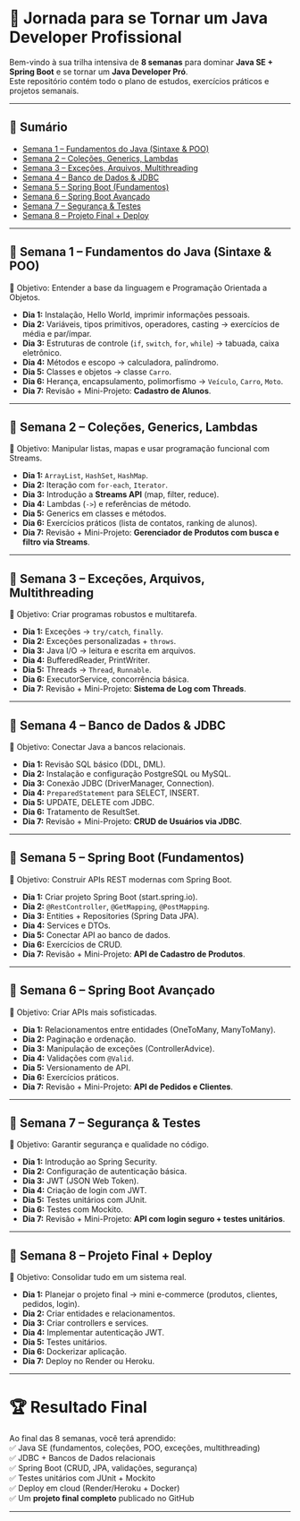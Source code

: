 # 🚀 Jornada para se Tornar um Java Developer Profissional

Bem-vindo à sua trilha intensiva de **8 semanas** para dominar **Java SE + Spring Boot** e se tornar um **Java Developer Pró**.  
Este repositório contém todo o plano de estudos, exercícios práticos e projetos semanais.

---

## 📑 Sumário
- [Semana 1 – Fundamentos do Java (Sintaxe & POO)](#-semana-1--fundamentos-do-java-sintaxe--poo)
- [Semana 2 – Coleções, Generics, Lambdas](#-semana-2--coleções-generics-lambdas)
- [Semana 3 – Exceções, Arquivos, Multithreading](#-semana-3--exceções-arquivos-multithreading)
- [Semana 4 – Banco de Dados & JDBC](#-semana-4--banco-de-dados--jdbc)
- [Semana 5 – Spring Boot (Fundamentos)](#-semana-5--spring-boot-fundamentos)
- [Semana 6 – Spring Boot Avançado](#-semana-6--spring-boot-avançado)
- [Semana 7 – Segurança & Testes](#-semana-7--segurança--testes)
- [Semana 8 – Projeto Final + Deploy](#-semana-8--projeto-final--deploy)

---

## 🔹 Semana 1 – Fundamentos do Java (Sintaxe & POO)
📌 Objetivo: Entender a base da linguagem e Programação Orientada a Objetos.  

- **Dia 1:** Instalação, Hello World, imprimir informações pessoais.  
- **Dia 2:** Variáveis, tipos primitivos, operadores, casting → exercícios de média e par/ímpar.  
- **Dia 3:** Estruturas de controle (`if`, `switch`, `for`, `while`) → tabuada, caixa eletrônico.  
- **Dia 4:** Métodos e escopo → calculadora, palíndromo.  
- **Dia 5:** Classes e objetos → classe `Carro`.  
- **Dia 6:** Herança, encapsulamento, polimorfismo → `Veículo`, `Carro`, `Moto`.  
- **Dia 7:** Revisão + Mini-Projeto: **Cadastro de Alunos**.  

---

## 🔹 Semana 2 – Coleções, Generics, Lambdas
📌 Objetivo: Manipular listas, mapas e usar programação funcional com Streams.  

- **Dia 1:** `ArrayList`, `HashSet`, `HashMap`.  
- **Dia 2:** Iteração com `for-each`, `Iterator`.  
- **Dia 3:** Introdução a **Streams API** (map, filter, reduce).  
- **Dia 4:** Lambdas (`->`) e referências de método.  
- **Dia 5:** Generics em classes e métodos.  
- **Dia 6:** Exercícios práticos (lista de contatos, ranking de alunos).  
- **Dia 7:** Revisão + Mini-Projeto: **Gerenciador de Produtos com busca e filtro via Streams**.  

---

## 🔹 Semana 3 – Exceções, Arquivos, Multithreading
📌 Objetivo: Criar programas robustos e multitarefa.  

- **Dia 1:** Exceções → `try/catch`, `finally`.  
- **Dia 2:** Exceções personalizadas + `throws`.  
- **Dia 3:** Java I/O → leitura e escrita em arquivos.  
- **Dia 4:** BufferedReader, PrintWriter.  
- **Dia 5:** Threads → `Thread`, `Runnable`.  
- **Dia 6:** ExecutorService, concorrência básica.  
- **Dia 7:** Revisão + Mini-Projeto: **Sistema de Log com Threads**.  

---

## 🔹 Semana 4 – Banco de Dados & JDBC
📌 Objetivo: Conectar Java a bancos relacionais.  

- **Dia 1:** Revisão SQL básico (DDL, DML).  
- **Dia 2:** Instalação e configuração PostgreSQL ou MySQL.  
- **Dia 3:** Conexão JDBC (DriverManager, Connection).  
- **Dia 4:** `PreparedStatement` para SELECT, INSERT.  
- **Dia 5:** UPDATE, DELETE com JDBC.  
- **Dia 6:** Tratamento de ResultSet.  
- **Dia 7:** Revisão + Mini-Projeto: **CRUD de Usuários via JDBC**.  

---

## 🔹 Semana 5 – Spring Boot (Fundamentos)
📌 Objetivo: Construir APIs REST modernas com Spring Boot.  

- **Dia 1:** Criar projeto Spring Boot (start.spring.io).  
- **Dia 2:** `@RestController`, `@GetMapping`, `@PostMapping`.  
- **Dia 3:** Entities + Repositories (Spring Data JPA).  
- **Dia 4:** Services e DTOs.  
- **Dia 5:** Conectar API ao banco de dados.  
- **Dia 6:** Exercícios de CRUD.  
- **Dia 7:** Revisão + Mini-Projeto: **API de Cadastro de Produtos**.  

---

## 🔹 Semana 6 – Spring Boot Avançado
📌 Objetivo: Criar APIs mais sofisticadas.  

- **Dia 1:** Relacionamentos entre entidades (OneToMany, ManyToMany).  
- **Dia 2:** Paginação e ordenação.  
- **Dia 3:** Manipulação de exceções (ControllerAdvice).  
- **Dia 4:** Validações com `@Valid`.  
- **Dia 5:** Versionamento de API.  
- **Dia 6:** Exercícios práticos.  
- **Dia 7:** Revisão + Mini-Projeto: **API de Pedidos e Clientes**.  

---

## 🔹 Semana 7 – Segurança & Testes
📌 Objetivo: Garantir segurança e qualidade no código.  

- **Dia 1:** Introdução ao Spring Security.  
- **Dia 2:** Configuração de autenticação básica.  
- **Dia 3:** JWT (JSON Web Token).  
- **Dia 4:** Criação de login com JWT.  
- **Dia 5:** Testes unitários com JUnit.  
- **Dia 6:** Testes com Mockito.  
- **Dia 7:** Revisão + Mini-Projeto: **API com login seguro + testes unitários**.  

---

## 🔹 Semana 8 – Projeto Final + Deploy
📌 Objetivo: Consolidar tudo em um sistema real.  

- **Dia 1:** Planejar o projeto final → mini e-commerce (produtos, clientes, pedidos, login).  
- **Dia 2:** Criar entidades e relacionamentos.  
- **Dia 3:** Criar controllers e services.  
- **Dia 4:** Implementar autenticação JWT.  
- **Dia 5:** Testes unitários.  
- **Dia 6:** Dockerizar aplicação.  
- **Dia 7:** Deploy no Render ou Heroku.  

---

# 🏆 Resultado Final
Ao final das 8 semanas, você terá aprendido:  
✅ Java SE (fundamentos, coleções, POO, exceções, multithreading)  
✅ JDBC + Bancos de Dados relacionais  
✅ Spring Boot (CRUD, JPA, validações, segurança)  
✅ Testes unitários com JUnit + Mockito  
✅ Deploy em cloud (Render/Heroku + Docker)  
✅ Um **projeto final completo** publicado no GitHub  

---
